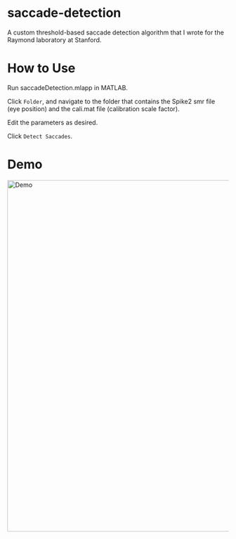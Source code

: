 # saccade-detection

A custom threshold-based saccade detection algorithm that I wrote for the Raymond laboratory at Stanford.

# How to Use

Run saccadeDetection.mlapp in MATLAB.

Click `Folder`, and navigate to the folder that contains the Spike2 smr file (eye position) and the cali.mat file (calibration scale factor).

Edit the parameters as desired.

Click `Detect Saccades`.

# Demo

<img src='https://i.imgur.com/DtXKTvo.png' width='800' alt='Demo' />
